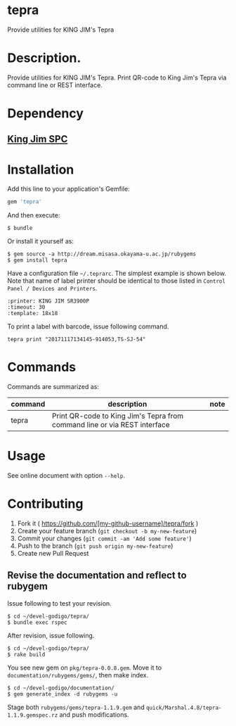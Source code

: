 # tepra

Provide utilities for KING JIM's Tepra

# Description.

Provide utilities for KING JIM's Tepra.  Print QR-code to King Jim's
Tepra via command line or REST interface.

# Dependency

## [King Jim SPC](http://www.kingjim.co.jp/support/tepra/software "follow instruction")


# Installation

Add this line to your application's Gemfile:

```ruby
gem 'tepra'
```

And then execute:

    $ bundle

Or install it yourself as:

    $ gem source -a http://dream.misasa.okayama-u.ac.jp/rubygems
    $ gem install tepra

Have a configuration file `~/.teprarc`.  The simplest example is shown
below.  Note that name of label printer should be identical to those
listed in `Control Panel / Devices and Printers`.

    :printer: KING JIM SR3900P
    :timeout: 30
    :template: 18x18

To print a label with barcode, issue following command.

    tepra print "20171117134145-914053,TS-SJ-54"

# Commands

Commands are summarized as:

| command          | description                                                               | note                       |
|------------------|---------------------------------------------------------------------------|----------------------------|
| tepra            | Print QR-code to King Jim's Tepra from command line or via REST interface |                            |

# Usage

See online document with option `--help`.

# Contributing

1. Fork it ( https://github.com/[my-github-username]/tepra/fork )
2. Create your feature branch (`git checkout -b my-new-feature`)
3. Commit your changes (`git commit -am 'Add some feature'`)
4. Push to the branch (`git push origin my-new-feature`)
5. Create new Pull Request

## Revise the documentation and reflect to rubygem

Issue following to test your revision.

    $ cd ~/devel-godigo/tepra/
    $ bundle exec rspec

After revision, issue following.

    $ cd ~/devel-godigo/tepra/
    $ rake build

You see new gem on `pkg/tepra-0.0.8.gem`.  Move it to
`documentation/rubygems/gems/`, then make index.

    $ cd ~/devel-godigo/documentation/
    $ gem generate_index -d rubygems -u

Stage both `rubygems/gems/tepra-1.1.9.gem` and
`quick/Marshal.4.8/tepra-1.1.9.gemspec.rz` and push modifications.
